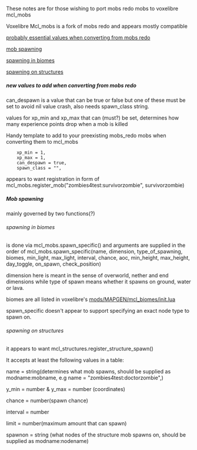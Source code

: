 These notes are for those wishing to port mobs redo mobs to voxelibre mcl_mobs

Voxelibre Mcl_mobs is a fork of mobs redo and appears mostly compatible 





[probably essential values when converting from mobs redo](#new-values-to-add-when-converting-from-mobs-redo) 


[mob spawning](#mob_spawning)

[spawning in biomes](#spawning-in-biomes)
   
   
   [spawning on structures](#spawning-on-structures)

<h5>new values to add when converting from mobs redo</h5>

can_despawn is a value that can be true or false but one of these must be set to avoid nil value crash, also needs spawn_class string.

values for xp_min and xp_max that can (must?) be set, determines how many experience points drop when a mob is killed

Handy template to add to your preexisting mobs_redo mobs when converting them to mcl_mobs 

        xp_min = 1,
        xp_max = 1,
        can_despawn = true,
        spawn_class = "",



appears to want registration in form of mcl_mobs.register_mob("zombies4test:survivorzombie", survivorzombie)

<h5>Mob spawning</h5>

mainly governed by two functions(?)


<h6>spawning in biomes</h6> is done via mcl_mobs.spawn_specific() and arguments are supplied in the order of mcl_mobs.spawn_specific(name, dimension, type_of_spawning, biomes, min_light, max_light, interval, chance, aoc, min_height, max_height, day_toggle, on_spawn, check_position)




dimension here is meant in the sense of overworld, nether and end dimensions while type of spawn means whether it spawns on ground, water or lava.

biomes are all listed in voxelibre's [mods/MAPGEN/mcl_biomes/init.lua](https://git.minetest.land/VoxeLibre/VoxeLibre/src/branch/master/mods/MAPGEN/mcl_biomes/init.lua)

spawn_specific doesn't appear to support specifying an exact node type to spawn on.


<h6>spawning on structures</h6> it appears to want  mcl_structures.register_structure_spawn()

It accepts at least the following values in a table:

name = string(determines what mob spawns, should be supplied as modname:mobname, e.g name = "zombies4test:doctorzombie",)

y_min = number & y_max = number  (coordinates)
	
 chance = number(spawn chance)
	
 interval = number 
	
 limit = number(maximum amount that can spawn)
	
 spawnon = string (what nodes of the structure mob spawns on, should be supplied as modname:nodename)







